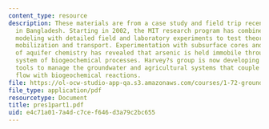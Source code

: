 ```yaml
---
content_type: resource
description: These materials are from a case study and field trip recently undertaken
  in Bangladesh. Starting in 2002, the MIT research program has combined hydrogeologic
  modeling with detailed field and laboratory experiments to test theories of arsenic
  mobilization and transport. Experimentation with subsurface cores and field manipulation
  of aquifer chemistry has revealed that arsenic is held immobile through a complex
  system of biogeochemical processes. Harvey?s group is now developing numerical simulation
  tools to manage the groundwater and agricultural systems that couple groundwater
  flow with biogeochemical reactions.
file: https://ol-ocw-studio-app-qa.s3.amazonaws.com/courses/1-72-groundwater-hydrology-fall-2005/e4c71a017a4dc7cef646d3a79c2bc655_pres1part1.pdf
file_type: application/pdf
resourcetype: Document
title: pres1part1.pdf
uid: e4c71a01-7a4d-c7ce-f646-d3a79c2bc655
---
```

